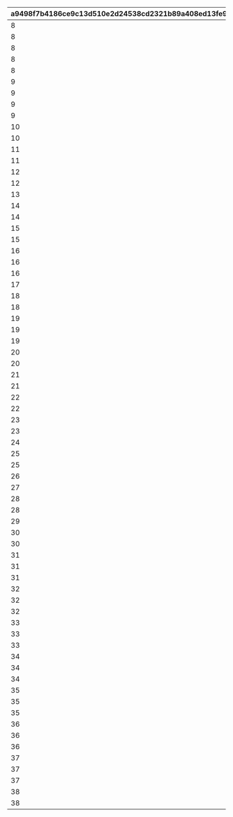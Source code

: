 |a9498f7b4186ce9c13d510e2d24538cd2321b89a408ed13fe9d13843c13d5758|30c4b8db051f111d90b472db3ce68b1c2e498680286a6e4abe5556c810da6288|6f3cc17cf6802c666e2c5863f2de007aac3f80208f6c5f405d6abfbfa833e09a|edc0aa9a354ac803477b936b5d80fe90af26eb679b842d2faf4ea720d6f04eee|39e82d044c709fe5a749307d9417df5025739f5dfa63bca77f68b204bc5f9306|85b72f647858a9bed9f4c607759132154b8897e61a1bcef538fc5cc4c27ededa|0a8e8532f9cb2d2b5a6bf46862825d3c715e8365c1beb54b780aa104f643a97d|d72c0ac5df112f31eed8a0c4735e04db69bcb5baccee299704fc0da41201cc45|a92a1968f275ca3305a919b1df7b9ecd3d9bff6dcde2d86c4a39fe1df2cfee89|e84a18b081e70bb1ad49837fd6c9fb854a685cbfb02acb6eefab87fa74d02427|d30762d6cce25b354d5c584669a27a798fd4609a6add8bde302fbbce36dc53c2|
| --- | --- | --- | --- | --- | --- | --- | --- | --- | --- | --- |
|8|2|25012|8|25021|282001001|31|10|2|91002|1|
|8|2|25012|8|25021|282001002|31|10|2|91002|2|
|8|2|25012|8|25021|282001003|32|10|2|91002|3|
|8|2|25012|8|25021|282001004|32|10|2|91002|4|
|8|2|25012|8|25021|282001005|33|10|2|91002|5|
|9|2|25012|8|25021|282001006|33|10|2|91002|6|
|9|2|25012|8|25021|282001007|34|10|2|91002|7|
|9|2|25012|8|25021|282001008|35|10|2|91002|8|
|9|2|25012|8|25021|282001009|35|10|2|91002|9|
|10|2|25012|8|25021|282001010|37|30|2|91002|10|
|10|2|25012|8|25021|282001011|41|10|2|91002|11|
|11|2|25012|8|25021|282001012|43|10|2|91002|12|
|11|2|25012|8|25021|282001013|46|10|2|91002|13|
|12|2|25012|8|25021|282001014|48|10|2|91002|14|
|12|2|25012|8|25021|282001015|50|10|2|91002|15|
|13|2|25012|8|25021|282001016|53|10|2|91002|16|
|14|2|25012|8|25021|282001017|55|10|2|91002|17|
|14|2|25012|8|25021|282001018|58|10|2|91002|18|
|15|2|25012|8|25021|282001019|60|10|2|91002|19|
|15|2|25012|8|25021|282001020|62|30|2|91002|20|
|16|2|25012|8|25021|282001021|68|10|2|91002|21|
|16|2|25012|8|25021|282001022|70|10|2|91002|22|
|16|2|25012|8|25021|282001023|72|10|2|91002|23|
|17|2|25012|8|25021|282001024|75|10|2|91002|24|
|18|2|25012|8|25021|282001025|77|10|2|91002|25|
|18|2|25012|8|25021|282001026|79|10|2|91002|26|
|19|2|25012|8|25021|282001027|82|10|2|91002|27|
|19|2|25012|8|25021|282001028|84|10|2|91002|28|
|19|2|25012|8|25021|282001029|86|10|2|91002|29|
|20|2|25012|8|25021|282001030|89|30|2|91002|30|
|20|2|25012|8|25021|282001031|94|10|2|91002|31|
|21|2|25012|8|25021|282001032|96|10|2|91002|32|
|21|2|25012|8|25021|282001033|99|10|2|91002|33|
|22|2|25012|8|25021|282001034|101|10|2|91002|34|
|22|2|25012|8|25021|282001035|103|10|2|91002|35|
|23|2|25012|8|25021|282001036|106|10|2|91002|36|
|23|2|25012|8|25021|282001037|108|10|2|91002|37|
|24|2|25012|8|25021|282001038|111|10|2|91002|38|
|25|2|25012|8|25021|282001039|113|10|2|91002|39|
|25|2|25012|8|25021|282001040|115|30|2|91002|40|
|26|2|25012|8|25021|282001041|121|10|2|91002|41|
|27|2|25012|8|25021|282001042|123|10|2|91002|42|
|28|2|25012|8|25021|282001043|125|10|2|91002|43|
|28|2|25012|8|25021|282001044|128|10|2|91002|44|
|29|2|25012|8|25021|282001045|130|10|2|91002|45|
|30|2|25012|8|25021|282001046|132|10|2|91002|46|
|30|2|25012|8|25021|282001047|135|10|2|91002|47|
|31|2|25012|8|25021|282001048|137|10|2|91002|48|
|31|2|25012|8|25021|282001049|139|10|2|91002|49|
|31|2|25012|8|25021|282001050|142|30|2|91002|50|
|32|2|25012|8|25021|282001051|144|10|2|91002|51|
|32|2|25012|8|25021|282001052|146|10|2|91002|52|
|32|2|25012|8|25021|282001053|149|10|2|91002|53|
|33|2|25012|8|25021|282001054|152|10|2|91002|54|
|33|2|25012|8|25021|282001055|155|10|2|91002|55|
|33|2|25012|8|25021|282001056|157|10|2|91002|56|
|34|2|25012|8|25021|282001057|160|10|2|91002|57|
|34|2|25012|8|25021|282001058|163|10|2|91002|58|
|34|2|25012|8|25021|282001059|166|10|2|91002|59|
|35|2|25012|8|25021|282001060|169|30|2|91002|60|
|35|2|25012|8|25021|282001061|171|10|2|91002|61|
|35|2|25012|8|25021|282001062|174|10|2|91002|62|
|36|2|25012|8|25021|282001063|177|10|2|91002|63|
|36|2|25012|8|25021|282001064|180|10|2|91002|64|
|36|2|25012|8|25021|282001065|182|10|2|91002|65|
|37|2|25012|8|25021|282001066|185|10|2|91002|66|
|37|2|25012|8|25021|282001067|187|10|2|91002|67|
|37|2|25012|8|25021|282001068|190|10|2|91002|68|
|38|2|25012|8|25021|282001069|193|10|2|91002|69|
|38|2|25012|8|25021|282001070|196|30|2|91002|70|